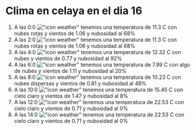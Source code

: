 # Clima en celaya en el dia 16

1. A las 0:0 !["icon weather"](http://openweathermap.org/img/w/04n.png) tenemos una temperatura de 11.3 C con nubes rotas y  vientos de 1.06 y nubosidad al 68%
1. A las 2:0 !["icon weather"](http://openweathermap.org/img/w/04n.png) tenemos una temperatura de 11.3 C con nubes rotas y  vientos de 1.06 y nubosidad al 68%
1. A las 4:0 !["icon weather"](http://openweathermap.org/img/w/04n.png) tenemos una temperatura de 12.32 C con nubes y  vientos de 0.77 y nubosidad al 92%
1. A las 6:0 !["icon weather"](http://openweathermap.org/img/w/02n.png) tenemos una temperatura de 7.99 C con algo de nubes y  vientos de 1.11 y nubosidad al 20%
1. A las 8:0 !["icon weather"](http://openweathermap.org/img/w/03d.png) tenemos una temperatura de 10.23 C con nubes dispersas y  vientos de 0.81 y nubosidad al 48%
1. A las 10:0 !["icon weather"](http://openweathermap.org/img/w/02d.png) tenemos una temperatura de 15.45 C con cielo claro y  vientos de 1.47 y nubosidad al 8%
1. A las 12:0 !["icon weather"](http://openweathermap.org/img/w/01d.png) tenemos una temperatura de 22.53 C con cielo claro y  vientos de 0.71 y nubosidad al 0%
1. A las 14:0 !["icon weather"](http://openweathermap.org/img/w/01d.png) tenemos una temperatura de 22.53 C con cielo claro y  vientos de 0.71 y nubosidad al 0%

